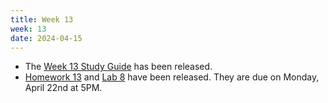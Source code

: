 ```yaml
---
title: Week 13
week: 13
date: 2024-04-15
---
```


- The [Week 13 Study Guide](/assets/guides/spring24/week13.pdf) has been released.
- [Homework 13](http://prob140.datahub.berkeley.edu/hub/user-redirect/git-pull?repo=https://github.com/prob140/materials-sp24&branch=main&subPath=hw/Homework_13.ipynb) and [Lab 8](http://prob140.datahub.berkeley.edu/hub/user-redirect/git-pull?repo=https://github.com/prob140/materials-sp24&branch=main&subPath=lab/Lab_08.ipynb) have been released. They are due on Monday, April 22nd at 5PM.